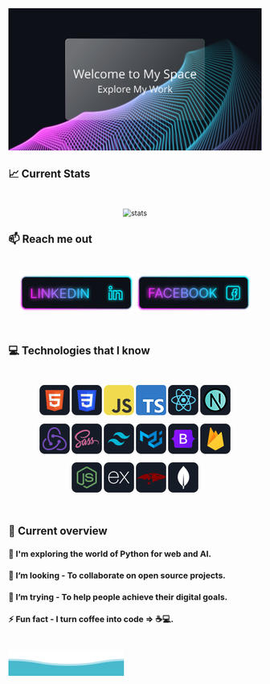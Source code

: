 <div align="center">
<img src="https://github.com/hbashar434/hbashar434/blob/main/images/cover.svg" alt="cover" />
</div>


## :chart_with_upwards_trend: Current Stats

<br />

<p align="center">
  <img width="60%" src="https://github-readme-streak-stats.herokuapp.com?user=hbashar434&theme=react&hide_border=true&background=0D1117&stroke=0D1117&fire=FF1CF7&sideLabels=00F0FF&currStreakNum=FF1CF7&ring=FF1CF7&currStreakLabel=FF1CF7&sideNums=00F0FF" alt="stats" />
</p>


## :mailbox: Reach me out

<br />

<p align="center">
<a href="https://www.linkedin.com/in/habibulbashar434/">
<img height="75" src="https://github.com/hbashar434/hbashar434/blob/main/images/icons/Linkedin.png" alt="social-icon"></a>
<a href="https://www.facebook.com/h.bashar434/">
<img height="75" src="https://github.com/hbashar434/hbashar434/blob/main/images/icons/Facebook.png" alt="social-icon"></a>
</p>

<br />

## :computer: Technologies that I know

<br>
<p align="center">
<img src="https://github.com/hbashar434/hbashar434/blob/main/images/icons/HTML.png" alt="tech-icon"/>
<img src="https://github.com/hbashar434/hbashar434/blob/main/images/icons/css.png" alt="tech-icon"/>
<img src="https://github.com/hbashar434/hbashar434/blob/main/images/icons/JavaScript.png" alt="tech-icon"/>
<img src="https://github.com/hbashar434/hbashar434/blob/main/images/icons/typescript.png" alt="tech-icon"/>
<img src="https://github.com/hbashar434/hbashar434/blob/main/images/icons/react.png" alt="tech-icon"/>
<img src="https://github.com/hbashar434/hbashar434/blob/main/images/icons/nextjs.png" alt="tech-icon"/>
</p>
<p align="center">
<img src="https://github.com/hbashar434/hbashar434/blob/main/images/icons/redux.png" alt="tech-icon"/>
<img src="https://github.com/hbashar434/hbashar434/blob/main/images/icons/sass.png" alt="tech-icon"/>
<img src="https://github.com/hbashar434/hbashar434/blob/main/images/icons/tailwind.png" alt="tech-icon"/>
<img src="https://github.com/hbashar434/hbashar434/blob/main/images/icons/materialui.png" alt="tech-icon"/>
<img src="https://github.com/hbashar434/hbashar434/blob/main/images/icons/Bootsrap.png" alt="tech-icon"/>
<img src="https://github.com/hbashar434/hbashar434/blob/main/images/icons/firebase.png" alt="tech-icon"/>
</p>
<p align="center">
<img src="https://github.com/hbashar434/hbashar434/blob/main/images/icons/node.png" alt="tech-icon"/>
<img src="https://github.com/hbashar434/hbashar434/blob/main/images/icons/express.png" alt="tech-icon"/>
<img src="https://github.com/hbashar434/hbashar434/blob/main/images/icons/mongoosejs.png" alt="tech-icon"/>
<img src="https://github.com/hbashar434/hbashar434/blob/main/images/icons/mongo.png" alt="tech-icon"/>
</p>
<br/>

## :eyes: Current overview

### 🌱 I'm exploring the world of Python for web and AI.

### 👯 I’m looking - To collaborate on open source projects.

### 🤔 I’m trying - To help people achieve their digital goals.

### ⚡ Fun fact - I turn coffee into code => ☕️💻.

<br />

![Waves](https://github.com/hbashar434/hbashar434/blob/main/wave.svg)
